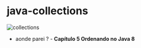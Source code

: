 # java-collections



![collections](https://i.postimg.cc/NMmt9417/unnamed.png)

-  aonde parei ? - **Capítulo 5 Ordenando no Java 8**
